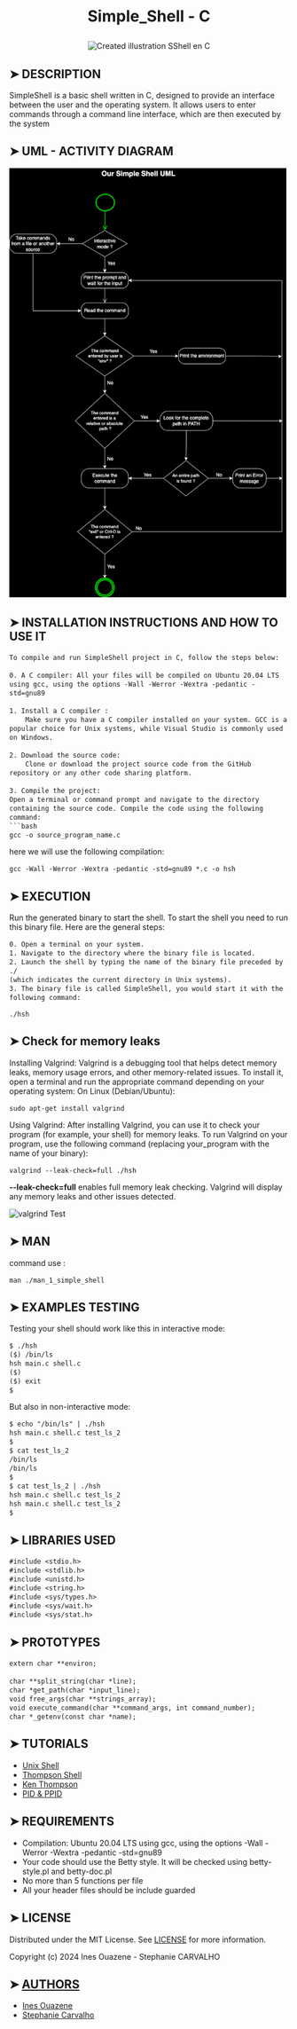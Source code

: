 # <p align="center">Simple_Shell - C</p>

<p align="center">
<img src="https://cdn.discordapp.com/attachments/1217825406699180052/1232665014717120572/SimpleShell.jpg?ex=662a4841&is=6628f6c1&hm=fbe5c3fcda6a486c3ffb2dd1db7480d4e3eed39434f273fdc5aa98bfe3dd4d23&" alt="Created illustration SShell en C"/>
</p>

## ➤ DESCRIPTION

SimpleShell is a basic shell written in C, designed to provide an interface between the user and the operating system. It allows users to enter commands through a command line interface, which are then executed by the system

## ➤ UML - ACTIVITY DIAGRAM

<a><img src="https://github.com/Stefani-web/holbertonschool-simple_shell/blob/0f03fe9f103fb69429331aa10ba176d13b21d031/UML_simpleshell.png" alt="Activity Diagram" width="500"></a>

## ➤ INSTALLATION INSTRUCTIONS AND HOW TO USE IT

```
To compile and run SimpleShell project in C, follow the steps below:

0. A C compiler: All your files will be compiled on Ubuntu 20.04 LTS using gcc, using the options -Wall -Werror -Wextra -pedantic -std=gnu89

1. Install a C compiler :
    Make sure you have a C compiler installed on your system. GCC is a popular choice for Unix systems, while Visual Studio is commonly used on Windows.

2. Download the source code:
    Clone or download the project source code from the GitHub repository or any other code sharing platform.

3. Compile the project:
Open a terminal or command prompt and navigate to the directory containing the source code. Compile the code using the following command:
```bash
gcc -o source_program_name.c

```
here we will use the following compilation:

```
gcc -Wall -Werror -Wextra -pedantic -std=gnu89 *.c -o hsh
```

## ➤ EXECUTION

Run the generated binary to start the shell.
To start the shell you need to run this binary file. Here are the general steps:

```
0. Open a terminal on your system.
1. Navigate to the directory where the binary file is located.
2. Launch the shell by typing the name of the binary file preceded by ./
(which indicates the current directory in Unix systems).
3. The binary file is called SimpleShell, you would start it with the following command:

```
```
./hsh
```

## ➤ Check for memory leaks

Installing Valgrind:
Valgrind is a debugging tool that helps detect memory leaks, memory usage errors, and other memory-related issues.
To install it, open a terminal and run the appropriate command depending on your operating system:
On Linux (Debian/Ubuntu):
```
sudo apt-get install valgrind
```
Using Valgrind:
After installing Valgrind, you can use it to check your program (for example, your shell) for memory leaks.
To run Valgrind on your program, use the following command (replacing your_program with the name of your binary):
```
valgrind --leak-check=full ./hsh
```
**--leak-check=full** enables full memory leak checking.
Valgrind will display any memory leaks and other issues detected.

![valgrind Test](https://cdn.discordapp.com/attachments/1230499916309069895/1232696943759855806/valgring_test.jpg?ex=662a65fd&is=6629147d&hm=992ec3937d614a6a0f6acbec16a2cb6cc7a902e139d305803595b0c27f456d53&)

## ➤ MAN

command use :
```
man ./man_1_simple_shell
```

## ➤ EXAMPLES TESTING

Testing your shell should work like this in interactive mode:
```
$ ./hsh
($) /bin/ls
hsh main.c shell.c
($)
($) exit
$
```
But also in non-interactive mode:
```
$ echo "/bin/ls" | ./hsh
hsh main.c shell.c test_ls_2
$
$ cat test_ls_2
/bin/ls
/bin/ls
$
$ cat test_ls_2 | ./hsh
hsh main.c shell.c test_ls_2
hsh main.c shell.c test_ls_2
$
```

## ➤ LIBRARIES USED

```
#include <stdio.h>
#include <stdlib.h>
#include <unistd.h>
#include <string.h>
#include <sys/types.h>
#include <sys/wait.h>
#include <sys/stat.h>
```

## ➤ PROTOTYPES

```
extern char **environ;

char **split_string(char *line);
char *get_path(char *input_line);
void free_args(char **strings_array);
void execute_command(char **command_args, int command_number);
char *_getenv(const char *name);
```

## ➤ TUTORIALS

- [Unix Shell](https://en.wikipedia.org/wiki/Unix_shell)
- [Thompson Shell](https://en.wikipedia.org/wiki/Thompson_shell)
- [Ken Thompson](https://en.wikipedia.org/wiki/Ken_Thompson)
- [PID & PPID](https://www.youtube.com/watch?v=PZrQ4eGm-hM&ab_channel=CodeVault)

## ➤ REQUIREMENTS

* Compilation: Ubuntu 20.04 LTS using gcc, using the options -Wall -Werror -Wextra -pedantic -std=gnu89
* Your code should use the Betty style. It will be checked using betty-style.pl and betty-doc.pl
* No more than 5 functions per file
* All your header files should be include guarded

## ➤ LICENSE

Distributed under the MIT License. See [LICENSE](https://github.com/Stefani-web/holbertonschool-simple_shell/blob/main/LICENSE) for more information.

Copyright (c) 2024 Ines Ouazene - Stephanie CARVALHO

## ➤ [AUTHORS](https://github.com/Stefani-web/holbertonschool-simple_shell/blob/main/AUTHORS)

* [Ines Ouazene](https://github.com/inesouazene)
* [Stephanie Carvalho](https://github.com/Stefani-web)
